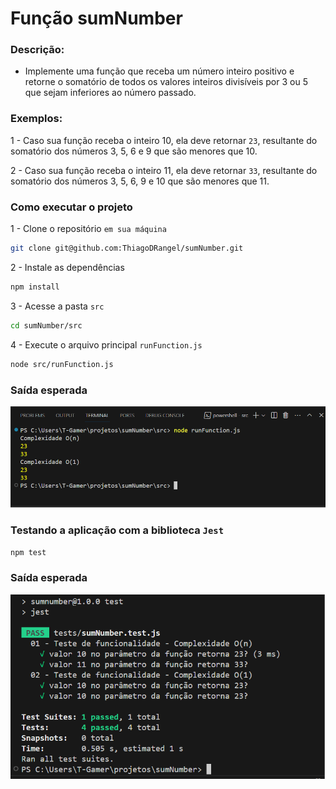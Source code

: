 # Função sumNumber

### Descrição:
- Implemente uma função que receba um número inteiro positivo e retorne o somatório de todos os valores
inteiros divisíveis por 3 ou 5 que sejam inferiores ao número passado.

### Exemplos: <br>

1 - Caso sua função receba o inteiro 10, ela deve retornar `23`, resultante do somatório dos números 3, 5, 6 e
9 que são menores que 10.

2 - Caso sua função receba o inteiro 11, ela deve retornar `33`, resultante do somatório dos números 3, 5, 6, 9
e 10 que são menores que 11.



### Como executar o projeto


1 - Clone o repositório `em sua máquina`

```bash
git clone git@github.com:ThiagoDRangel/sumNumber.git
```

2 - Instale as dependências

```bash
npm install
```

3 - Acesse a pasta `src`
```bash
cd sumNumber/src
```

4 - Execute o arquivo principal `runFunction.js`

```bash
node src/runFunction.js
```

### Saída esperada

![Saída Esperada](./src/Images/sumNumber.png)


### Testando a aplicação com a biblioteca `Jest`

```bash
npm test
```

### Saída esperada

![Saída Esperada](./src/Images/sumNumberJest.png)